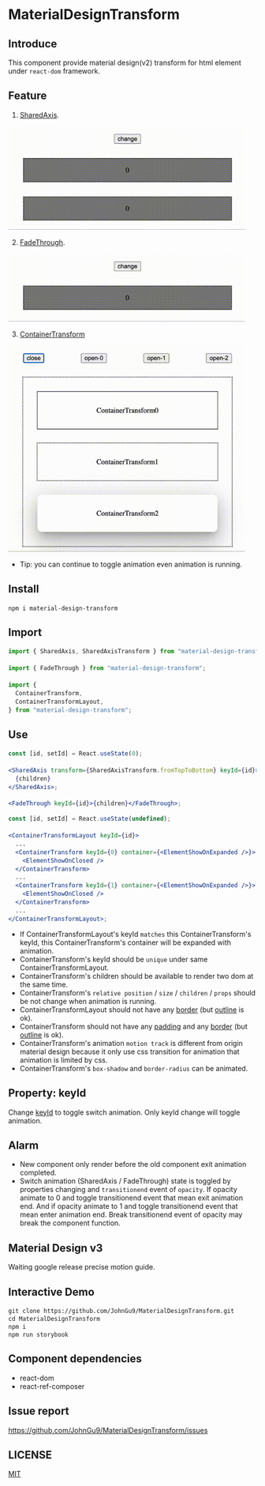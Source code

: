 # MaterialDesignTransform

## Introduce

This component provide material design(v2) transform for html element under `react-dom` framework.

## Feature

1. [SharedAxis](https://m2.material.io/design/motion/the-motion-system.html#shared-axis).

<img src="./document/preview-sharedaxis.gif" alt="preview" width="480"/>

2. [FadeThrough](https://m2.material.io/design/motion/the-motion-system.html#fade-through).

<img src="./document/preview-fadethrough.gif" alt="preview" width="480"/>

3. [ContainerTransform](https://m2.material.io/design/motion/the-motion-system.html#container-transform)

<img src="./document/preview-containertransform.gif" alt="preview" width="480"/>

- Tip: you can continue to toggle animation even animation is running.

## Install

```console
npm i material-design-transform
```

## Import

```jsx
import { SharedAxis, SharedAxisTransform } from "material-design-transform";

import { FadeThrough } from "material-design-transform";

import {
  ContainerTransform,
  ContainerTransformLayout,
} from "material-design-transform";
```

## Use

```jsx
const [id, setId] = React.useState(0);

<SharedAxis transform={SharedAxisTransform.fromTopToBottom} keyId={id}>
  {children}
</SharedAxis>;

<FadeThrough keyId={id}>{children}</FadeThrough>;
```

```jsx
const [id, setId] = React.useState(undefined);

<ContainerTransformLayout keyId={id}>
  ...
  <ContainerTransform keyId={0} container={<ElementShowOnExpanded />}>
    <ElementShowOnClosed />
  </ContainerTransform>
  ...
  <ContainerTransform keyId={1} container={<ElementShowOnExpanded />}>
    <ElementShowOnClosed />
  </ContainerTransform>
  ...
</ContainerTransformLayout>;
```

- If ContainerTransformLayout's keyId `matches` this ContainerTransform's keyId, this ContainerTransform's container will be expanded with animation.
- ContainerTransform's keyId should be `unique` under same ContainerTransformLayout.
- ContainerTransform's children should be available to render two dom at the same time.
- ContainerTransform's `relative position` / `size` / `children` / `props` should be not change when animation is running.
- ContainerTransformLayout should not have any [border](https://developer.mozilla.org/en-US/docs/Web/CSS/border) (but [outline](https://developer.mozilla.org/en-US/docs/Web/CSS/outline) is ok).
- ContainerTransform should not have any [padding](https://developer.mozilla.org/en-US/docs/Web/CSS/padding) and any [border](https://developer.mozilla.org/en-US/docs/Web/CSS/border) (but [outline](https://developer.mozilla.org/en-US/docs/Web/CSS/outline) is ok).
- ContainerTransform's animation `motion track` is different from origin material design because it only use css transition for animation that animation is limited by css.
- ContainerTransform's `box-shadow` and `border-radius` can be animated.

## Property: keyId

Change [keyId]() to toggle switch animation. Only keyId change will toggle animation.

## Alarm

- New component only render before the old component exit animation completed.
- Switch animation (SharedAxis / FadeThrough) state is toggled by properties changing and `transitionend` event of `opacity`. If opacity animate to 0 and toggle transitionend event that mean exit animation end. And if opacity animate to 1 and toggle transitionend event that mean enter animation end. Break transitionend event of opacity may break the component function.

## Material Design v3

Waiting google release precise motion guide.

## Interactive Demo

```console
git clone https://github.com/JohnGu9/MaterialDesignTransform.git
cd MaterialDesignTransform
npm i
npm run storybook
```

## Component dependencies

- react-dom
- react-ref-composer

## Issue report

https://github.com/JohnGu9/MaterialDesignTransform/issues

## LICENSE

[MIT](./LICENSE)
